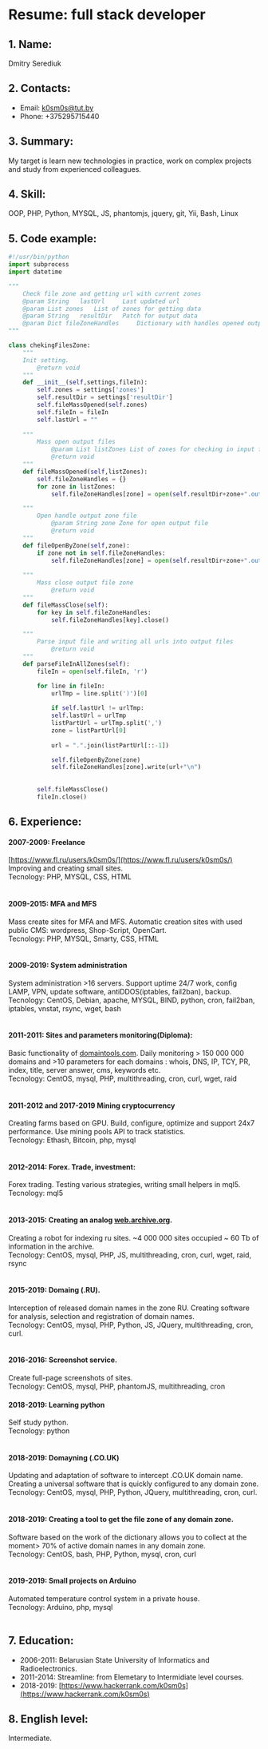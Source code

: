 # Resume: full stack developer
## 1. 	Name:
Dmitry Serediuk<br/>
## 2. 	Contacts:
- Email: [k0sm0s@tut.by](mailto:k0sm0s@tut.by)<br/>
- Phone: +375295715440<br/>
## 3. Summary:
My target is learn new technologies in practice, work on complex projects and study from experienced colleagues.<br/>
## 4. Skill:
OOP, PHP, Python, MYSQL, JS, phantomjs, jquery, git, Yii, Bash, Linux<br/>
## 5. Code example:
```python
#!/usr/bin/python
import subprocess
import datetime

"""
	Check file zone and getting url with current zones
	@param String 	lastUrl  	Last updated url
	@param List	zones  	List of zones for getting data
	@param String	resultDir  	Patch for output data
	@param Dict	fileZoneHandles  	Dictionary with handles opened output files
"""

class chekingFilesZone:
	"""
	Init setting.
		@return void
	"""
	def __init__(self,settings,fileIn):
		self.zones = settings['zones']
		self.resultDir = settings['resultDir']
		self.fileMassOpened(self.zones)
		self.fileIn = fileIn
		self.lastUrl = ""
		
	"""
    	Mass open output files
			@param List listZones List of zones for checking in input files
			@return void
	"""
	def fileMassOpened(self,listZones):
		self.fileZoneHandles = {}
		for zone in listZones:
			self.fileZoneHandles[zone] = open(self.resultDir+zone+".out","a")

	"""
		Open handle output zone file
			@param String zone Zone for open output file
			@return void
	"""		
	def fileOpenByZone(self,zone):
		if zone not in self.fileZoneHandles:
			self.fileZoneHandles[zone] = open(self.resultDir+zone+".out","a")
		
	"""
		Mass close output file zone
			@return void
	"""		
	def fileMassClose(self):
		for key in self.fileZoneHandles:
			self.fileZoneHandles[key].close()

	"""
		Parse input file and writing all urls into output files
			@return void
	"""
	def parseFileInAllZones(self):
		fileIn = open(self.fileIn, 'r')

		for line in fileIn:	
			urlTmp = line.split(')')[0]
			
			if self.lastUrl != urlTmp:
			self.lastUrl = urlTmp
			listPartUrl = urlTmp.split(',')		
			zone = listPartUrl[0]
			
			url = ".".join(listPartUrl[::-1])	

			self.fileOpenByZone(zone)
			self.fileZoneHandles[zone].write(url+"\n")
			
			
		self.fileMassClose()
		fileIn.close()
```

## 6. Experience:<br/>
#### 2007-2009: Freelance
[https://www.fl.ru/users/k0sm0s/](https://www.fl.ru/users/k0sm0s/)<br/>
Improving and creating small sites.<br/>
Tecnology: PHP, MYSQL, CSS, HTML<br/><br/>

#### 2009-2015: MFA and MFS
Mass create sites for MFA and MFS. Automatic creation sites with used public CMS: wordpress, Shop-Script, OpenCart.<br/>
Tecnology: PHP, MYSQL, Smarty, CSS, HTML<br/><br/>

#### 2009-2019: System administration
System administration >16 servers. Support uptime 24/7 work, config LAMP, VPN, update software, antiDDOS(iptables, fail2ban), backup. <br/>
Tecnology: CentOS, Debian, apache, MYSQL, BIND, python, cron, fail2ban, iptables, vnstat, rsync, wget, bash<br/><br/>

#### 2011-2011: Sites and parameters monitoring(Diploma):
Basic functionality of [domaintools.com](domaintools.com). Daily monitoring > 150 000 000 domains and >10 parameters for each domains : whois, DNS, IP, TCY, PR, index, title, server answer, cms, keywords etc. <br/>
Tecnology: CentOS, mysql, PHP, multithreading, cron, curl, wget, raid<br/><br/>

#### 2011-2012 and 2017-2019 Mining cryptocurrency
Creating farms based on GPU. Build, configure, optimize and support 24x7 performance. Use mining pools API to track statistics.<br/>
Tecnology: Ethash, Bitcoin, php, mysql<br/><br/>

#### 2012-2014: Forex. Trade, investment:
Forex trading. Testing various strategies, writing small helpers in mql5.<br/>
Tecnology: mql5<br/><br/>

#### 2013-2015: Creating an analog [web.archive.org](web.archive.org).
Creating a robot for indexing ru sites. ~4 000 000 sites occupied ~ 60 Tb of information in the archive.<br/>
Tecnology: CentOS, mysql, PHP, JS, multithreading, cron, curl, wget, raid, rsync<br/><br/>

#### 2015-2019: Domaing (.RU).
Interception of released domain names in the zone RU. Creating software for analysis, selection and registration of domain names.<br/>
Tecnology: CentOS, mysql, PHP, Python, JS, JQuery, multithreading, cron, curl.<br/><br/>

#### 2016-2016: Screenshot service.
Create full-page screenshots of sites.<br/>
Tecnology: CentOS, mysql, PHP, phantomJS, multithreading, cron<br/>

#### 2018-2019: Learning python
Self study python. <br/>
Tecnology: python<br/><br/>

#### 2018-2019: Domayning (.CO.UK)
Updating and adaptation of software to intercept .CO.UK domain name. Creating a universal software that is quickly configured to any domain zone.<br/>
Tecnology: CentOS, mysql, PHP, Python, JQuery, multithreading, cron, curl.<br/><br/>

#### 2018-2019: Creating a tool to get the file zone of any domain zone.
Software based on the work of the dictionary allows you to collect at the moment> 70% of active domain names in any domain zone.<br/>
Tecnology: CentOS, bash, PHP, Python, mysql, cron, curl<br/><br/>

#### 2019-2019: Small projects on Arduino
Automated temperature control system in a private house.<br/>
Tecnology: Arduino, php, mysql<br/><br/>

## 7. Education:
- 2006-2011: 	Belarusian State University of Informatics and Radioelectronics.
- 2011-2014: 	Streamline: from Elemetary to Intermidiate level courses.
- 2018-2019: 	[https://www.hackerrank.com/k0sm0s](https://www.hackerrank.com/k0sm0s)
	
## 8. English level:
Intermediate.<br/>